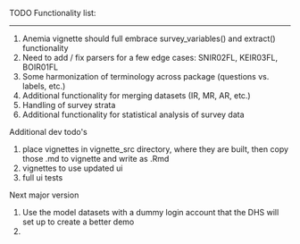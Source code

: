 TODO Functionality list:

---

1. Anemia vignette should full embrace survey_variables() and extract() functionality
2. Need to add / fix parsers for a few edge cases: SNIR02FL, KEIR03FL, BOIR01FL
3. Some harmonization of terminology across package (questions vs. labels, etc.)
4. Additional functionality for merging datasets (IR, MR, AR, etc.)
5. Handling of survey strata
6. Additional functionality for statistical analysis of survey data

Additional dev todo's

1. place vignettes in vignette_src directory, where they are built, then copy those .md to vignette and write as .Rmd
2. vignettes to use updated ui
3. full ui tests

Next major version

1. Use the model datasets with a dummy login account that the DHS will set up to create a better demo
2. 
